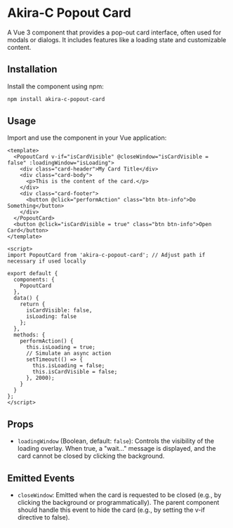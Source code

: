 # Akira-C Popout Card

A Vue 3 component that provides a pop-out card interface, often used for modals or dialogs. It includes features like a loading state and customizable content.

## Installation

Install the component using npm:

```bash
npm install akira-c-popout-card
```

## Usage

Import and use the component in your Vue application:

```vue
<template>
  <PopoutCard v-if="isCardVisible" @closeWindow="isCardVisible = false" :loadingWindow="isLoading">
    <div class="card-header">My Card Title</div>
    <div class="card-body">
      <p>This is the content of the card.</p>
    </div>
    <div class="card-footer">
      <button @click="performAction" class="btn btn-info">Do Something</button>
    </div>
  </PopoutCard>
  <button @click="isCardVisible = true" class="btn btn-info">Open Card</button>
</template>

<script>
import PopoutCard from 'akira-c-popout-card'; // Adjust path if necessary if used locally

export default {
  components: {
    PopoutCard
  },
  data() {
    return {
      isCardVisible: false,
      isLoading: false
    };
  },
  methods: {
    performAction() {
      this.isLoading = true;
      // Simulate an async action
      setTimeout(() => {
        this.isLoading = false;
        this.isCardVisible = false;
      }, 2000);
    }
  }
};
</script>
```

## Props

- `loadingWindow` (Boolean, default: `false`): Controls the visibility of the loading overlay. When true, a "wait..." message is displayed, and the card cannot be closed by clicking the background.

## Emitted Events

- `closeWindow`: Emitted when the card is requested to be closed (e.g., by clicking the background or programmatically). The parent component should handle this event to hide the card (e.g., by setting the v-if directive to false).
